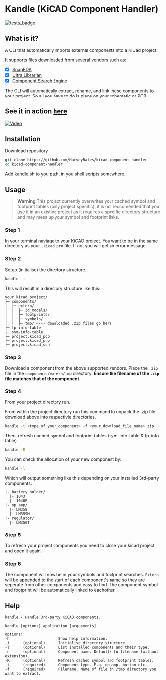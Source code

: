 # Kandle (KiCAD Component Handler)
![tests_badge](https://github.com/HarveyBates/kicad-component-handler/actions/workflows/tests.yml/badge.svg)
## What is it?

A CLI that automatically imports external components into a KiCad project.

It supports files downloaded from several vendors such as:
- [x] [SnapEDA](https://www.snapeda.com/)
- [x] [Ultra Librarian](https://www.ultralibrarian.com/)
- [x] [Component Search Engine](https://componentsearchengine.com/library/kicad)

The CLI will automatically extract, rename, and link these components to your project. So all you have to do is place on your schematic or PCB.

## See it in action [here](https://www.youtube.com/watch?v=N1Pj9GHJTcU/&t=610s)
[![Video](https://img.youtube.com/vi/N1Pj9GHJTcU/mqdefault.jpg)](https://www.youtube.com/watch?v=N1Pj9GHJTcU/&t=610s)

## Installation
Download repository
```bash
git clone https://github.com/HarveyBates/kicad-component-handler
cd kicad-component-handler
```
Add kandle.sh to you path, in you shell scripts somewhere.

## Usage
>**Warning** 
>This project currently overwrites your cached symbol and footprint tables (only project specific), it is not reccomended 
that you use it in an existing project as it requires a specific directory structure and may mess up your symbol and 
footprint links.

### Step 1
In your terminal naviage to your KiCAD project. You want to be in the same directory as your `.kicad_pro` file. If not you will 
get an error message.

### Step 2
Setup (initialise) the directory structure.
```bash
kandle -i
```
This will result in a directory structure like this:
```
your_kicad_project/
├─ components/
│  ├─ extern/
│  │  ├─ 3d_models/
│  │  ├─ footprints/
│  │  ├─ symbols/
│  │  ├─ tmp/ <--- downloaded .zip files go here
├─ fp-info-table
├─ sym-info-table
├─ project.kicad_pcb
├─ project.kicad_pro
├─ project.kicad_sch
```
### Step 3
Download a component from the above supported vendors. Place the `.zip` file in the `components/extern/tmp` directory.
**Ensure the filename of the `.zip` file matches that of the component.**

### Step 4
From your project directory run.

From within the project directory run this command to unpack the .zip file download above into respectivie 
directories.
```bash
kandle -t <type_of_your_component> -f <your_download_file_name>.zip
```
Then, refresh cached symbol and footprint tables (sym-info-table & fp-info-table)
```bash
kandle -R
```
You can check the allocation of your new component by:
```bash
kandle -l
```
Which will output something like this depending on your installed 3rd-party components:
```
|- battery_holder/
  |- 1043
  |- 1048P
|- op_amp/
  |- LM358
  |- LM359M
|- regulator/
  |- LM350T
```

### Step 5
To refresh your project components you need to close your kicad project and open it again.

### Step 6
The component will now be in your symbols and footprint searches. `Extern_` will be appended to the start of each component's name so they are seperate from other components and easy to find. The component symbol and footprint will be automatically linked to eachother.

## Help
```
kandle - Handle 3rd-party KiCAD components.
 
kandle [options] application [arguements]
 
options:
-h                      Show help information.
-i      (optional)      Initialise directory structure.
-l      (optional)      List installed components and their type.
-n      (optional)      Component name. Defaults to filename (without extension).
-R      (optional)      Refresh cached symbol and footprint tables.
-t      (required)      Component type. E.g. op_amp, button etc.
-f      (required)      Filename. Name of file in /tmp directory you want to extract.
```
